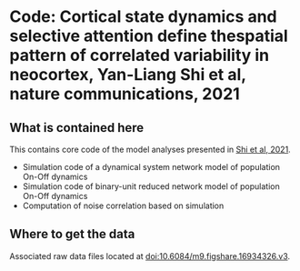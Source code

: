 # Code: Cortical state dynamics and selective attention define thespatial pattern of correlated variability in neocortex, Yan-Liang Shi et al, nature communications, 2021

## What is contained here

This contains core code of the model analyses presented in [Shi et al, 2021](https://doi.org/10.1101/2020.09.02.279893). 

* Simulation code of a dynamical system network model of population On-Off dynamics   
* Simulation code of binary-unit reduced network model of population On-Off dynamics  
* Computation of noise correlation based on simulation



## Where to get the data
Associated raw data files located at [doi:10.6084/m9.figshare.16934326.v3](https://doi.org/10.6084/m9.figshare.16934326.v3).

